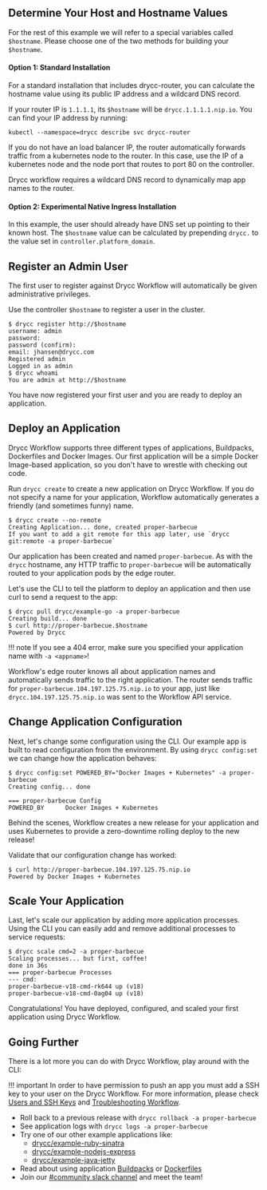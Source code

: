## Determine Your Host and Hostname Values

For the rest of this example we will refer to a special variables called `$hostname`. Please choose one of the two methods for building your `$hostname`.

#### Option 1: Standard Installation

For a standard installation that includes drycc-router, you can calculate the hostname value using its public IP address and a wildcard DNS record.

If your router IP is `1.1.1.1`, its `$hostname` will be `drycc.1.1.1.1.nip.io`. You can find your IP address by running:

```
kubectl --namespace=drycc describe svc drycc-router
```

If you do not have an load balancer IP, the router automatically forwards traffic from a kubernetes node to the router. In this case, use the IP of a kubernetes node and the node
port that routes to port 80 on the controller.

Drycc workflow requires a wildcard DNS record to dynamically map app names to the router.

#### Option 2: Experimental Native Ingress Installation

In this example, the user should already have DNS set up pointing to their known host. The `$hostname` value can be calculated by prepending `drycc.` to the value set in `controller.platform_domain`.

## Register an Admin User

The first user to register against Drycc Workflow will automatically be given administrative privileges.

Use the controller `$hostname` to register a user in the cluster.

```
$ drycc register http://$hostname
username: admin
password:
password (confirm):
email: jhansen@drycc.com
Registered admin
Logged in as admin
$ drycc whoami
You are admin at http://$hostname
```

You have now registered your first user and you are ready to deploy an application.

## Deploy an Application

Drycc Workflow supports three different types of applications, Buildpacks,
Dockerfiles and Docker Images. Our first application will be a simple Docker
Image-based application, so you don't have to wrestle with checking out code.

Run `drycc create` to create a new application on Drycc Workflow. If you do not
specify a name for your application, Workflow automatically generates a
friendly (and sometimes funny) name.

```
$ drycc create --no-remote
Creating Application... done, created proper-barbecue
If you want to add a git remote for this app later, use `drycc git:remote -a proper-barbecue`
```

Our application has been created and named `proper-barbecue`. As with the
`drycc` hostname, any HTTP traffic to `proper-barbecue` will be automatically
routed to your application pods by the edge router.

Let's use the CLI to tell the platform to deploy an application and then use curl to send a request to the app:

```
$ drycc pull drycc/example-go -a proper-barbecue
Creating build... done
$ curl http://proper-barbecue.$hostname
Powered by Drycc
```

!!! note
        If you see a 404 error, make sure you specified your application name with `-a <appname>`!

Workflow's edge router knows all about application names and automatically
sends traffic to the right application. The router sends traffic for
`proper-barbecue.104.197.125.75.nip.io` to your app, just like
`drycc.104.197.125.75.nip.io` was sent to the Workflow API service.

## Change Application Configuration

Next, let's change some configuration using the CLI. Our example app is built
to read configuration from the environment. By using `drycc config:set` we can
change how the application behaves:

```
$ drycc config:set POWERED_BY="Docker Images + Kubernetes" -a proper-barbecue
Creating config... done

=== proper-barbecue Config
POWERED_BY      Docker Images + Kubernetes
```

Behind the scenes, Workflow creates a new release for your application and uses
Kubernetes to provide a zero-downtime rolling deploy to the new release!

Validate that our configuration change has worked:

```
$ curl http://proper-barbecue.104.197.125.75.nip.io
Powered by Docker Images + Kubernetes
```

## Scale Your Application

Last, let's scale our application by adding more application processes. Using the CLI you can easily add and remove
additional processes to service requests:

```
$ drycc scale cmd=2 -a proper-barbecue
Scaling processes... but first, coffee!
done in 36s
=== proper-barbecue Processes
--- cmd:
proper-barbecue-v18-cmd-rk644 up (v18)
proper-barbecue-v18-cmd-0ag04 up (v18)
```

Congratulations! You have deployed, configured, and scaled your first application using Drycc Workflow.

## Going Further
There is a lot more you can do with Drycc Workflow, play around with the CLI:

!!! important
    In order to have permission to push an app you must add a SSH key to your user on the Drycc Workflow.
    For more information, please check [Users and SSH Keys](../users/ssh-keys/) and [Troubleshooting Workflow](../troubleshooting/).

* Roll back to a previous release with `drycc rollback -a proper-barbecue`
* See application logs with `drycc logs -a proper-barbecue`
* Try one of our other example applications like:
    * [drycc/example-ruby-sinatra](https://github.com/drycc/example-ruby-sinatra)
    * [drycc/example-nodejs-express](https://github.com/drycc/example-nodejs-express)
    * [drycc/example-java-jetty](https://github.com/drycc/example-java-jetty)
* Read about using application [Buildpacks](../applications/using-buildpacks) or [Dockerfiles](../applications/using-dockerfiles.md)
* Join our [#community slack channel](https://slack.drycc.cc) and meet the team!
